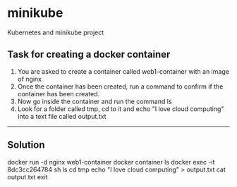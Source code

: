 # minikube
Kubernetes and minikube project
## Task for creating a docker container 
1. You are asked to create a container called web1-container with an image of nginx
2. Once the container has been created, run a command to confirm if the container has been created.
3. Now go inside the container and run the command ls
4. Look for a folder called tmp, cd to it and echo "I love cloud computing" into a text file called output.txt
-------------------------------------------------------------------------------------------------
## Solution
docker run -d nginx web1-container
docker container ls
docker exec -it 8dc3cc264784 sh
ls
cd tmp
echo "I love cloud computing" > output.txt
cat output.txt
exit




